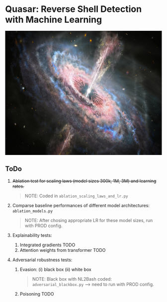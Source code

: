 # Quasar: Reverse Shell Detection with Machine Learning

<img src="img/quasaroutflow.png" height="400">

## ToDo

1. ~~Ablation test for scaling laws (model sizes 300k, 1M, 3M) and learning rates.~~
   > NOTE: Coded in `ablation_scaling_laws_and_lr.py`

2. Comparse baseline performances of different model architectures: `ablation_models.py`
   > NOTE: After chosing appropriate LR for these model sizes, run with PROD config.

3. Explainability tests:
   1. Integrated gradients TODO
   2. Attention weights from transformer TODO

4. Adversarial robustness tests:
   1. Evasion: (i) black box (ii) white box
      > NOTE: Black box with NL2Bash coded: `adversarial_blackbox.py` --> need to run with PROD config.
   2. Poisoning TODO
